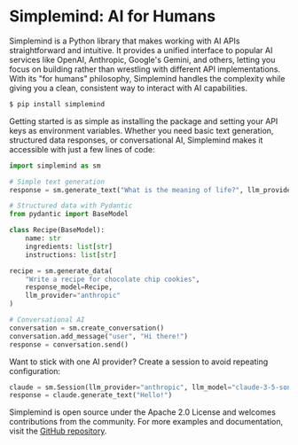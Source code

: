 # Simplemind: AI for Humans

Simplemind is a Python library that makes working with AI APIs straightforward and intuitive. It provides a unified interface to popular AI services like OpenAI, Anthropic, Google's Gemini, and others, letting you focus on building rather than wrestling with different API implementations. With its "for humans" philosophy, Simplemind handles the complexity while giving you a clean, consistent way to interact with AI capabilities.


```bash
$ pip install simplemind
```

Getting started is as simple as installing the package and setting your API keys as environment variables. Whether you need basic text generation, structured data responses, or conversational AI, Simplemind makes it accessible with just a few lines of code:

```python
import simplemind as sm

# Simple text generation
response = sm.generate_text("What is the meaning of life?", llm_provider="openai")

# Structured data with Pydantic
from pydantic import BaseModel

class Recipe(BaseModel):
    name: str
    ingredients: list[str]
    instructions: list[str]

recipe = sm.generate_data(
    "Write a recipe for chocolate chip cookies",
    response_model=Recipe,
    llm_provider="anthropic"
)

# Conversational AI
conversation = sm.create_conversation()
conversation.add_message("user", "Hi there!")
response = conversation.send()
```

Want to stick with one AI provider? Create a session to avoid repeating configuration:

```python
claude = sm.Session(llm_provider="anthropic", llm_model="claude-3-5-sonnet-20241022")
response = claude.generate_text("Hello!")
```

Simplemind is open source under the Apache 2.0 License and welcomes contributions from the community. For more examples and documentation, visit the [GitHub repository](https://github.com/yourusername/simplemind).
